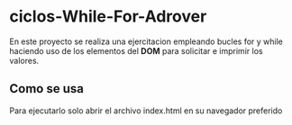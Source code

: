 # ciclos-While-For-Adrover
En este proyecto se realiza una ejercitacion empleando bucles for y while haciendo uso de los elementos del **DOM** para solicitar e imprimir los valores.

## Como se usa 
Para ejecutarlo solo abrir el archivo index.html en su navegador preferido 
